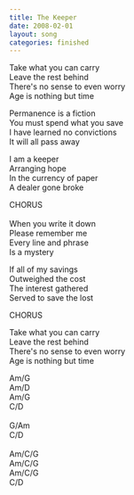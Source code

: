 ```yaml
---
title: The Keeper
date: 2008-02-01
layout: song
categories: finished
---
```

Take what you can carry  
Leave the rest behind  
There's no sense to even worry  
Age is nothing but time

<div class="chorus">
  Permanence is a fiction<br />
  You must spend what you save<br />
  I have learned no convictions<br />
  It will all pass away
</div>

I am a keeper  
Arranging hope  
In the currency of paper  
A dealer gone broke

<div class="chorus">
  CHORUS<br />
  <br />
  When you write it down<br />
  Please remember me<br />
  Every line and phrase<br />
  Is a mystery
</div>

If all of my savings  
Outweighed the cost  
The interest gathered  
Served to save the lost

<div class="chorus">CHORUS</div>

Take what you can carry  
Leave the rest behind  
There's no sense to even worry  
Age is nothing but time  

<div class="chords">
  Am/G<br />
  Am/D<br />
  Am/G<br />
  C/D<br />
  <br />
  G/Am<br />
  C/D<br />
  <br />
  Am/C/G<br />
  Am/C/G<br />
  Am/C/G<br />
  C/D
</div>
